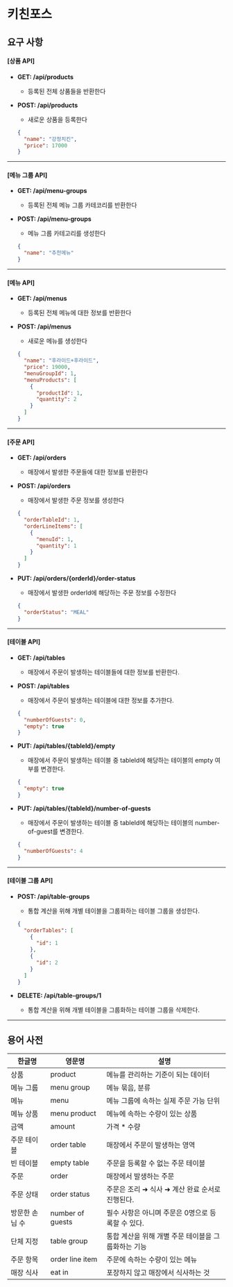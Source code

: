 # 키친포스

## 요구 사항
#### [상품 API]
- **GET: /api/products**
    - 등록된 전체 상품들을 반환한다

- **POST: /api/products**
    - 새로운 상품을 등록한다
    ```json
    {
      "name": "강정치킨",
      "price": 17000
    }
    ```
----
#### [메뉴 그룹 API]
- **GET: /api/menu-groups**
    - 등록된 전체 메뉴 그룹 카테코리를 반환한다

- **POST: /api/menu-groups**
    - 메뉴 그룹 카테고리를 생성한다
    ```json
    {
      "name": "추천메뉴"
    }
    ```
----
#### [메뉴 API]
- **GET: /api/menus**
    - 등록된 전체 메뉴에 대한 정보를 반환한다

- **POST: /api/menus**
    - 새로운 메뉴를 생성한다
    ```json
    {
      "name": "후라이드+후라이드",
      "price": 19000,
      "menuGroupId": 1,
      "menuProducts": [
        {
          "productId": 1,
          "quantity": 2
        }
      ]
    }
    ```
----
#### [주문 API]
- **GET: /api/orders**
    - 매장에서 발생한 주문들에 대한 정보를 반환한다

- **POST: /api/orders**
    - 매장에서 발생한 주문 정보를 생성한다
    ```json
    {
      "orderTableId": 1,
      "orderLineItems": [
        {
          "menuId": 1,
          "quantity": 1
        }
      ]
    }
    ```

- **PUT: /api/orders/{orderId}/order-status**
    - 매장에서 발생한 orderId에 해당하는 주문 정보를 수정한다
    ```json
    {
      "orderStatus": "MEAL"
    }
    ```
----
#### [테이블 API]
- **GET: /api/tables**
    - 매장에서 주문이 발생하는 테이블들에 대한 정보를 반환한다. 

- **POST: /api/tables**
    - 매장에서 주문이 발생하는 테이블에 대한 정보를 추가한다. 
    ```json
    {
      "numberOfGuests": 0,
      "empty": true
    }
    ```

- **PUT: /api/tables/{tableId}/empty**
    - 매장에서 주문이 발생하는 테이블 중 tableId에 해당하는 테이블의 empty 여부를 변경한다. 
    ```json
    {
      "empty": true
    }
    ```

- **PUT: /api/tables/{tableId}/number-of-guests**
    - 매장에서 주문이 발생하는 테이블 중 tableId에 해당하는 테이블의 number-of-guest를 변경한다.
    ```json
    {
      "numberOfGuests": 4
    }
    ```
----
#### [테이블 그룹 API]
- **POST: /api/table-groups**
    - 통합 계산을 위해 개별 테이블을 그룹화하는 테이블 그룹을 생성한다. 
    ```json
    {
      "orderTables": [
        {
          "id": 1
        },
        {
          "id": 2
        }
      ]
    }
    ```

- **DELETE: /api/table-groups/1**
    - 통합 계산을 위해 개별 테이블을 그룹화하는 테이블 그룹을 삭제한다.
----

## 용어 사전

| 한글명 | 영문명 | 설명 |
| --- | --- | --- |
| 상품 | product | 메뉴를 관리하는 기준이 되는 데이터 |
| 메뉴 그룹 | menu group | 메뉴 묶음, 분류 |
| 메뉴 | menu | 메뉴 그룹에 속하는 실제 주문 가능 단위 |
| 메뉴 상품 | menu product | 메뉴에 속하는 수량이 있는 상품 |
| 금액 | amount | 가격 * 수량 |
| 주문 테이블 | order table | 매장에서 주문이 발생하는 영역 |
| 빈 테이블 | empty table | 주문을 등록할 수 없는 주문 테이블 |
| 주문 | order | 매장에서 발생하는 주문 |
| 주문 상태 | order status | 주문은 조리 ➜ 식사 ➜ 계산 완료 순서로 진행된다. |
| 방문한 손님 수 | number of guests | 필수 사항은 아니며 주문은 0명으로 등록할 수 있다. |
| 단체 지정 | table group | 통합 계산을 위해 개별 주문 테이블을 그룹화하는 기능 |
| 주문 항목 | order line item | 주문에 속하는 수량이 있는 메뉴 |
| 매장 식사 | eat in | 포장하지 않고 매장에서 식사하는 것 |

